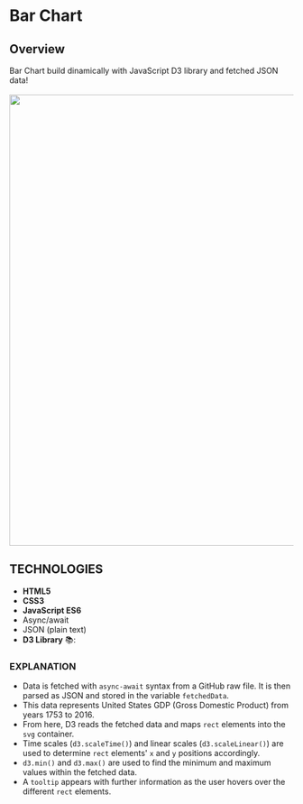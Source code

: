 # Bar Chart
## Overview

Bar Chart build dinamically with JavaScript D3 library and fetched JSON data!<br><br>
<img src="https://github.com/Maruku98/Bar-Chart/assets/133391272/a567c49f-dd11-49ed-bcea-f18e73a651b6" width="800">

## TECHNOLOGIES
- **HTML5**
- **CSS3**
- **JavaScript ES6**
- Async/await
- JSON (plain text)
- **D3 Library** 📚:

### EXPLANATION
- Data is fetched with `async-await` syntax from a GitHub raw file. It is then parsed as JSON and stored in the variable `fetchedData`.
- This data represents United States GDP (Gross Domestic Product) from years 1753 to 2016.
- From here, D3 reads the fetched data and maps `rect` elements into the `svg` container.
- Time scales (`d3.scaleTime()`) and linear scales (`d3.scaleLinear()`) are used to determine `rect` elements' `x` and `y` positions accordingly.
- `d3.min()` and `d3.max()` are used to find the minimum and maximum values within the fetched data.
- A `tooltip` appears with further information as the user hovers over the different `rect` elements.
